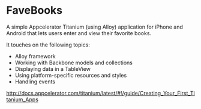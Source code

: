 FaveBooks
=========

A simple Appcelerator Titanium (using Alloy) application for iPhone and Android that lets users enter and view their favorite books.

It touches on the following topics:
- Alloy framework
- Working with Backbone models and collections
- Displaying data in a TableView
- Using platform-specific resources and styles
- Handling events

http://docs.appcelerator.com/titanium/latest/#!/guide/Creating_Your_First_Titanium_Apps


